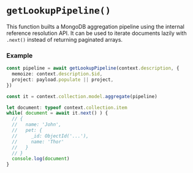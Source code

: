 # `getLookupPipeline()`

This function builts a MongoDB aggregation pipeline using the internal reference resolution API. It can be used to iterate documents lazily with `.next()` instead of returning paginated arrays.

### Example

```typescript
const pipeline = await getLookupPipeline(context.description, {
  memoize: context.description.$id,
  project: payload.populate || project,
})

const it = context.collection.model.aggregate(pipeline)

let document: typeof context.collection.item
while( document = await it.next() ) {
  // {
  //   name: 'John',
  //   pet: {
  //     _id: ObjectId('...'),
  //     name: 'Thor'
  //   }
  // }
  console.log(document)
}
```
